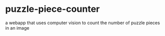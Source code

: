 # puzzle-piece-counter
a webapp that uses computer vision to count the number of puzzle pieces in an image
